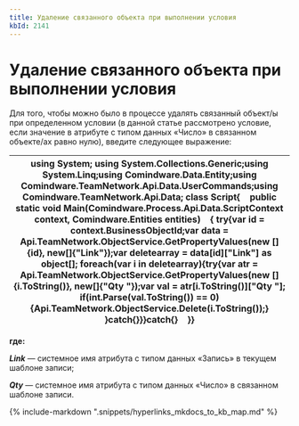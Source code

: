 ```yaml
---
title: Удаление связанного объекта при выполнении условия
kbId: 2141
---
```


# Удаление связанного объекта при выполнении условия

Для того, чтобы можно было в процессе удалять связанный объект/ы при определенном условии (в данной статье рассмотрено условие, если значение в атрибуте с типом данных «Число» в связанном объекте/ах равно нулю), введите следующее выражение:

| using System; using System.Collections.Generic;using System.Linq;using Comindware.Data.Entity;using Comindware.TeamNetwork.Api.Data.UserCommands;using Comindware.TeamNetwork.Api.Data; class Script{    public static void Main(Comindware.Process.Api.Data.ScriptContext context, Comindware.Entities entities)    { try{var id = context.BusinessObjectId;var data = Api.TeamNetwork.ObjectService.GetPropertyValues(new []{id}, new[]{"Link"});var deletearray = data[id]["Link"] as object[]; foreach(var i in deletearray){try{var atr = Api.TeamNetwork.ObjectService.GetPropertyValues(new []{i.ToString()}, new[]{"Qty "});var val = atr[i.ToString()]["Qty "]; if(int.Parse(val.ToString()) == 0){Api.TeamNetwork.ObjectService.Delete(i.ToString());} }catch{}}}catch{}    }} |
| --- |

**где:**

***Link*** — системное имя атрибута с типом данных «Запись» в текущем шаблоне записи;

***Qty*** — системное имя атрибута с типом данных «Число» в связанном шаблоне записи.

{% include-markdown ".snippets/hyperlinks_mkdocs_to_kb_map.md" %}
